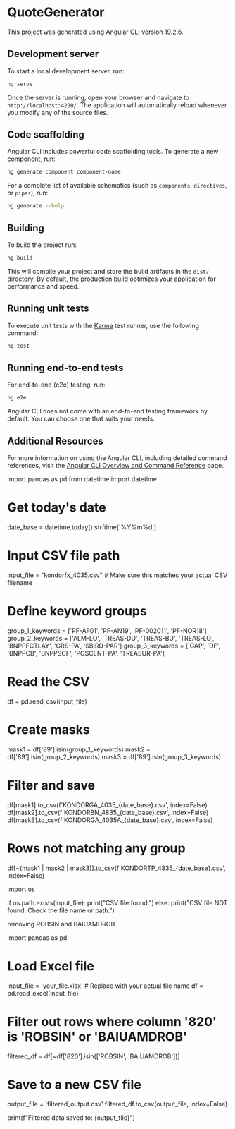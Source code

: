 # QuoteGenerator

This project was generated using [Angular CLI](https://github.com/angular/angular-cli) version 19.2.6.

## Development server

To start a local development server, run:

```bash
ng serve
```

Once the server is running, open your browser and navigate to `http://localhost:4200/`. The application will automatically reload whenever you modify any of the source files.

## Code scaffolding

Angular CLI includes powerful code scaffolding tools. To generate a new component, run:

```bash
ng generate component component-name
```

For a complete list of available schematics (such as `components`, `directives`, or `pipes`), run:

```bash
ng generate --help
```

## Building

To build the project run:

```bash
ng build
```

This will compile your project and store the build artifacts in the `dist/` directory. By default, the production build optimizes your application for performance and speed.

## Running unit tests

To execute unit tests with the [Karma](https://karma-runner.github.io) test runner, use the following command:

```bash
ng test
```

## Running end-to-end tests

For end-to-end (e2e) testing, run:

```bash
ng e2e
```

Angular CLI does not come with an end-to-end testing framework by default. You can choose one that suits your needs.

## Additional Resources

For more information on using the Angular CLI, including detailed command references, visit the [Angular CLI Overview and Command Reference](https://angular.dev/tools/cli) page.



import pandas as pd
from datetime import datetime

# Get today's date
date_base = datetime.today().strftime('%Y%m%d')

# Input CSV file path
input_file = "kondorfx_4035.csv"  # Make sure this matches your actual CSV filename

# Define keyword groups
group_1_keywords = ['PF-AF01', 'PF-AN19', 'PF-002011', 'PF-NOR18']
group_2_keywords = ['ALM-LO', 'TREAS-DU', 'TREAS-BU', 'TREAS-LO', 'BNPPFCTLAY', 'GRS-PA', 'SBIRD-PAR']
group_3_keywords = ['GAP', 'DF', 'BNPPCB', 'BNPPSCF', 'POSCENT-PA', 'TREASUR-PA']

# Read the CSV
df = pd.read_csv(input_file)

# Create masks
mask1 = df['89'].isin(group_1_keywords)
mask2 = df['89'].isin(group_2_keywords)
mask3 = df['89'].isin(group_3_keywords)

# Filter and save
df[mask1].to_csv(f'KONDORGA_4035_{date_base}.csv', index=False)
df[mask2].to_csv(f'KONDORBN_4835_{date_base}.csv', index=False)
df[mask3].to_csv(f'KONDORGA_4035A_{date_base}.csv', index=False)

# Rows not matching any group
df[~(mask1 | mask2 | mask3)].to_csv(f'KONDORTP_4835_{date_base}.csv', index=False)


import os

if os.path.exists(input_file):
    print("CSV file found.")
else:
    print("CSV file NOT found. Check the file name or path.")


removing ROBSIN and BAIUAMDROB

import pandas as pd

# Load Excel file
input_file = 'your_file.xlsx'  # Replace with your actual file name
df = pd.read_excel(input_file)

# Filter out rows where column '820' is 'ROBSIN' or 'BAIUAMDROB'
filtered_df = df[~df['820'].isin(['ROBSIN', 'BAIUAMDROB'])]

# Save to a new CSV file
output_file = 'filtered_output.csv'
filtered_df.to_csv(output_file, index=False)

print(f"Filtered data saved to: {output_file}")


